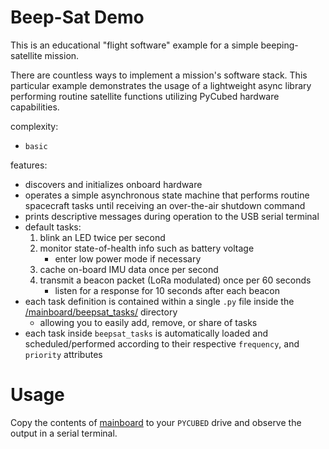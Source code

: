 # Beep-Sat Demo

This is an educational "flight software" example for a simple beeping-satellite mission.

There are countless ways to implement a mission's software stack. This particular example demonstrates the usage of a lightweight async library performing routine satellite functions utilizing PyCubed hardware capabilities.

complexity:

-  `basic`

features:

- discovers and initializes onboard hardware
- operates a simple asynchronous state machine that performs routine spacecraft tasks until receiving an over-the-air shutdown command
- prints descriptive messages during operation to the USB serial terminal
- default tasks:
  1. blink an LED twice per second
  2. monitor state-of-health info such as battery voltage
     - enter low power mode if necessary
  3. cache on-board IMU data once per second
  4. transmit a beacon packet (LoRa modulated) once per 60 seconds
     - listen for a response for 10 seconds after each beacon
- each task definition is contained within a single `.py` file inside the [/mainboard/beepsat_tasks/](/mainboard/beepsat_tasks/) directory
  - allowing you to easily add, remove, or share of tasks
- each task inside `beepsat_tasks` is automatically loaded and scheduled/performed according to their respective `frequency`, and `priority` attributes

# Usage

Copy the contents of [mainboard](/mainboard/) to your `PYCUBED` drive and observe the output in a serial terminal.
